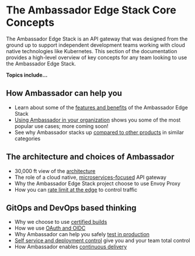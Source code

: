 # The Ambassador Edge Stack Core Concepts

The Ambassador Edge Stack is an API gateway that was designed from the ground up to support independent development teams working with cloud native technologies like Kubernetes. This section of the documentation provides a high-level overview of key concepts for any team looking to use the Ambassador Edge Stack.

**Topics include...**

## How Ambassador can help you

* Learn about some of the [features and benefits](about/features-and-benefits) of the Ambassador Edge Stack
* [Using Ambassador in your organization](concepts/using-ambassador-in-org) shows you some of the most popular use cases; more coming soon!
* See why Ambassador stacks up [compared to other products](about/alternatives) in similar categories

## The architecture and choices of Ambassador

* 30,000 ft view of the [architecture](/concepts/architecture)
* The role of a cloud native, [microservices-focused](/about/microservices-api-gateways) API gateway
* Why the Ambassador Edge Stack project choose to use Envoy Proxy
* How you can [rate limit at the edge](user-guide/rate-limiting) to control traffic

## GitOps and DevOps based thinking

* Why we choose to use [certified builds](/user-guide/certified-builds)
* How we use [OAuth and OIDC](/concepts/auth-overview)
* Why Ambassador can help you safely [test in production](/dev-guide/test-in-prod)
* [Self service and deployment control](/concepts/developers) give you and your team total control
* How Ambassador enables [continuous delivery](/user-guide/cd-declarative-gitops)
